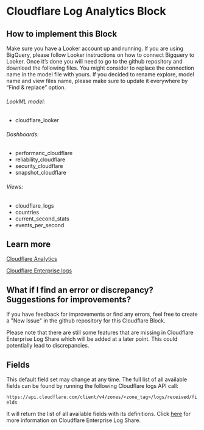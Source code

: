 # Cloudflare Log Analytics Block

## How to implement this Block

Make sure you have a Looker account up and running. If you are using BigQuery, please follow Looker instructions on how to connect Bigquery to Looker. Once it’s done you will need to go to the github repository and download the following files. You might consider to replace the connection name in the model file with yours. If you decided to rename explore, model name and view files name, please make sure to update it everywhere by “Find & replace” option.

###### LookML model:
* cloudflare_looker

###### Dashboards:
* performanc_cloudflare
* reliability_cloudflare
* security_cloudflare
* snapshot_cloudflare

###### Views:
* cloudflare_logs
* countries
* current_second_stats
* events_per_second



## Learn more
[Cloudflare Analytics](https://support.cloudflare.com/hc/en-us/sections/200820478-General)

[Cloudflare Enterprise logs](https://support.cloudflare.com/hc/en-us/sections/200820208-Logs)

## What if I find an error or discrepancy? Suggestions for improvements?
If you have feedback for improvements or find any errors, feel free to create a "New Issue" in the github repository for this Cloudflare Block.

Please note that there are still some features that are missing in Cloudflare Enterprise Log Share which will be added at a later point. This could potentially lead to discrepancies.


## Fields
This default field set may change at any time. The full list of all available fields can be found by running the following Cloudflare logs API call:

`https://api.cloudflare.com/client/v4/zones/<zone_tag>/logs/received/fields`

It will return the list of all available fields with its definitions. Click [here](https://support.cloudflare.com/hc/en-us/articles/216672448-Enterprise-Log-Share-Logpull-REST-API) for more information on Cloudflare Enterprise Log Share.
